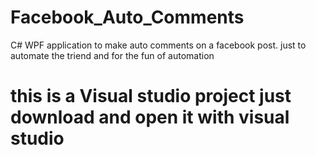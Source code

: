 # Facebook_Auto_Comments
C# WPF application to make auto comments on a facebook post. just to automate the triend and for the fun of automation


# this is a Visual studio project just download and open it with visual studio
